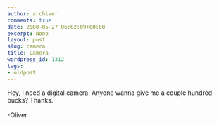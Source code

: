 ```yaml
---
author: archiver
comments: true
date: 2000-05-27 06:02:09+00:00
excerpt: None
layout: post
slug: camera
title: Camera
wordpress_id: 1312
tags:
- oldpost
---
```


Hey, I need a digital camera. Anyone wanna give me a couple hundred bucks? Thanks.<br /><br />-Oliver